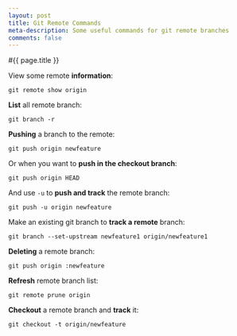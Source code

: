 ```yaml
---
layout: post
title: Git Remote Commands
meta-description: Some useful commands for git remote branches
comments: false
---
```


#{{ page.title }}

View some remote **information**:

	git remote show origin

**List** all remote branch:

	git branch -r

**Pushing** a branch to the remote:

	git push origin newfeature

Or when you want to **push in the checkout branch**:

	git push origin HEAD

And use `-u` to **push and track** the remote branch:

	git push -u origin newfeature

Make an existing git branch to **track a remote** branch:

	git branch --set-upstream newfeature1 origin/newfeature1

**Deleting** a remote branch:

	git push origin :newfeature

**Refresh** remote branch list:

	git remote prune origin

**Checkout** a remote branch and **track** it:

	git checkout -t origin/newfeature

